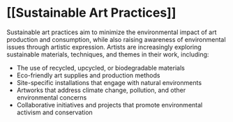# [[Sustainable Art Practices]]

Sustainable art practices aim to minimize the environmental impact of art production and consumption, while also raising awareness of environmental issues through artistic expression. Artists are increasingly exploring sustainable materials, techniques, and themes in their work, including:

- The use of recycled, upcycled, or biodegradable materials
- Eco-friendly art supplies and production methods
- Site-specific installations that engage with natural environments
- Artworks that address climate change, pollution, and other environmental concerns
- Collaborative initiatives and projects that promote environmental activism and conservation